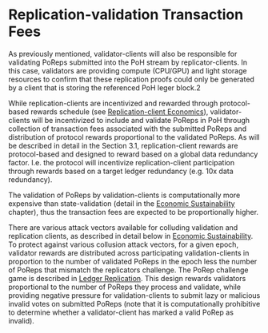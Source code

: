 # Replication-validation Transaction Fees

As previously mentioned, validator-clients will also be responsible for validating PoReps submitted into the PoH stream by replicator-clients. In this case, validators are providing compute \(CPU/GPU\) and light storage resources to confirm that these replication proofs could only be generated by a client that is storing the referenced PoH leger block.2

While replication-clients are incentivized and rewarded through protocol-based rewards schedule \(see [Replication-client Economics](../ed_replication_client_economics/)\), validator-clients will be incentivized to include and validate PoReps in PoH through collection of transaction fees associated with the submitted PoReps and distribution of protocol rewards proportional to the validated PoReps. As will be described in detail in the Section 3.1, replication-client rewards are protocol-based and designed to reward based on a global data redundancy factor. I.e. the protocol will incentivize replication-client participation through rewards based on a target ledger redundancy \(e.g. 10x data redundancy\).

The validation of PoReps by validation-clients is computationally more expensive than state-validation \(detail in the [Economic Sustainability](../ed_economic_sustainability.md) chapter\), thus the transaction fees are expected to be proportionally higher.

There are various attack vectors available for colluding validation and replication clients, as described in detail below in [Economic Sustainability](https://github.com/solana-labs/solana/tree/6b18db969dd1616eff07de35e7b823c75339fea8/book/src/ed_economic_sustainability/README.md). To protect against various collusion attack vectors, for a given epoch, validator rewards are distributed across participating validation-clients in proportion to the number of validated PoReps in the epoch less the number of PoReps that mismatch the replicators challenge. The PoRep challenge game is described in [Ledger Replication](https://github.com/solana-labs/solana/blob/master/book/src/ledger-replication.md#the-porep-game). This design rewards validators proportional to the number of PoReps they process and validate, while providing negative pressure for validation-clients to submit lazy or malicious invalid votes on submitted PoReps \(note that it is computationally prohibitive to determine whether a validator-client has marked a valid PoRep as invalid\).

